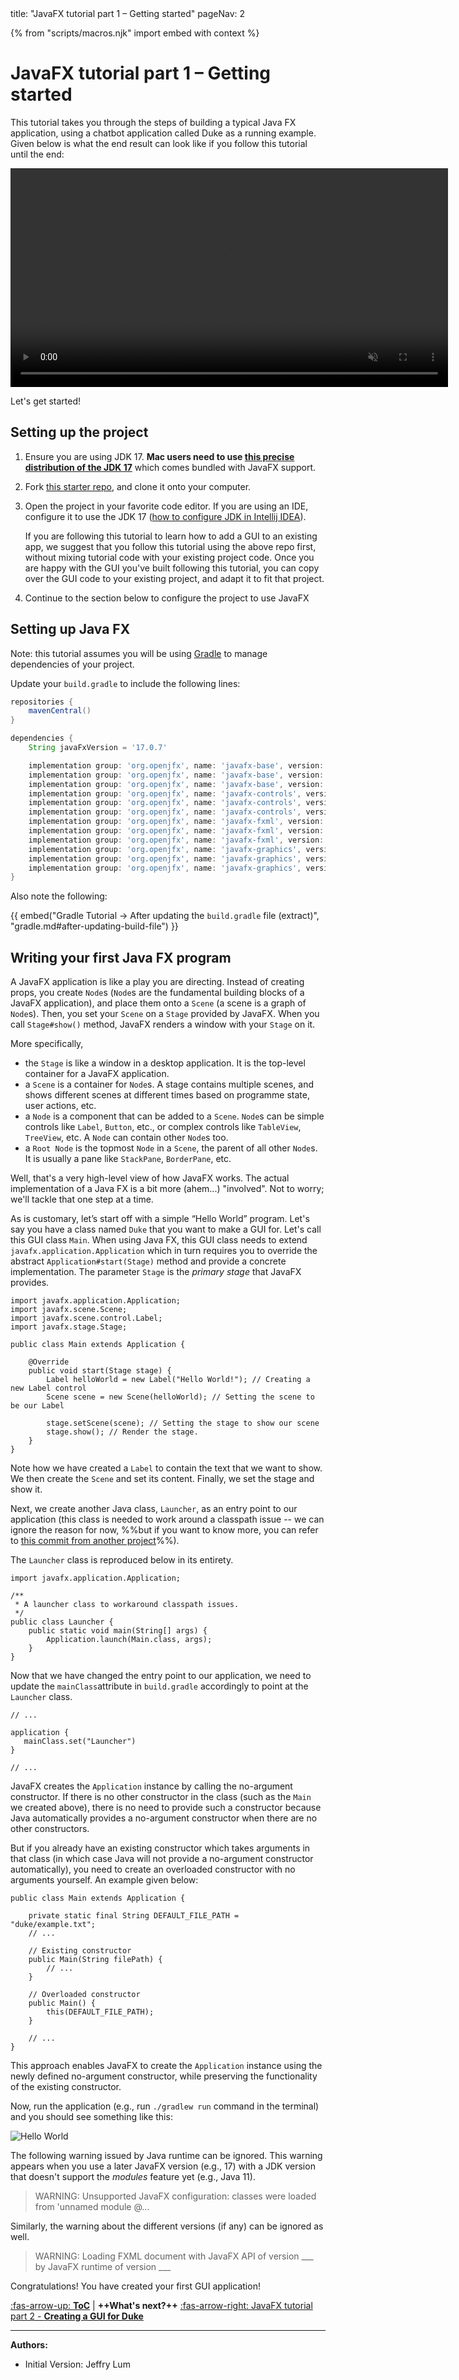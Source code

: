 <frontmatter>
  title: "JavaFX tutorial part 1 – Getting started"
  pageNav: 2
</frontmatter>

{% from "scripts/macros.njk" import embed with context %}

# JavaFX tutorial part 1 – Getting started

 This tutorial takes you through the steps of building a typical Java FX application, using a chatbot application called Duke as a running example. Given below is what the end result can look like if you follow this tutorial until the end:

<video oncontextmenu="return false;" width="700px" autoplay muted loop>
<source src="videos/javafx/DynamicStyleDemo.mp4" type="video/mp4">
</video>

Let's get started!

## Setting up the project

1. Ensure you are using JDK 17. **Mac users need to use [this precise distribution of the JDK 17](javaInstallationMac.html)** which comes bundled with JavaFX support.
1. Fork [this starter repo](https://github.com/se-edu/javafx-tutorial), and clone it onto your computer.
1. Open the project in your favorite code editor. If you are using an IDE, configure it to use the JDK 17 ([how to configure JDK in Intellij IDEA](https://www.jetbrains.com/help/idea/sdk.html#set-up-jdk)).

    <box type="tip" seamless>

    If you are following this tutorial to learn how to add a GUI to an existing app, we suggest that you follow this tutorial using the above repo first, without mixing tutorial code with your existing project code. Once you are happy with the GUI you've built following this tutorial, you can copy over the GUI code to your existing project, and adapt it to fit that project.
    </box>
4. Continue to the section below to configure the project to use JavaFX

## Setting up Java FX

Note: this tutorial assumes you will be using [Gradle](gradle.md) to manage dependencies of your project.

<div id="javafx-gradle">


Update your `build.gradle` to include the following lines:
```groovy
repositories {
    mavenCentral()
}

dependencies {
    String javaFxVersion = '17.0.7'

    implementation group: 'org.openjfx', name: 'javafx-base', version: javaFxVersion, classifier: 'win'
    implementation group: 'org.openjfx', name: 'javafx-base', version: javaFxVersion, classifier: 'mac'
    implementation group: 'org.openjfx', name: 'javafx-base', version: javaFxVersion, classifier: 'linux'
    implementation group: 'org.openjfx', name: 'javafx-controls', version: javaFxVersion, classifier: 'win'
    implementation group: 'org.openjfx', name: 'javafx-controls', version: javaFxVersion, classifier: 'mac'
    implementation group: 'org.openjfx', name: 'javafx-controls', version: javaFxVersion, classifier: 'linux'
    implementation group: 'org.openjfx', name: 'javafx-fxml', version: javaFxVersion, classifier: 'win'
    implementation group: 'org.openjfx', name: 'javafx-fxml', version: javaFxVersion, classifier: 'mac'
    implementation group: 'org.openjfx', name: 'javafx-fxml', version: javaFxVersion, classifier: 'linux'
    implementation group: 'org.openjfx', name: 'javafx-graphics', version: javaFxVersion, classifier: 'win'
    implementation group: 'org.openjfx', name: 'javafx-graphics', version: javaFxVersion, classifier: 'mac'
    implementation group: 'org.openjfx', name: 'javafx-graphics', version: javaFxVersion, classifier: 'linux'
}
```

</div>

Also note the following:

{{ embed("Gradle Tutorial →  After updating the `build.gradle` file (extract)", "gradle.md#after-updating-build-file") }}

## Writing your first Java FX program

A JavaFX application is like a play you are directing. Instead of creating props, you create `Node`s (`Node`s are the fundamental building blocks of a JavaFX application), and place them onto a `Scene` (a scene is a graph of `Node`s). Then, you set your `Scene` on a `Stage` provided by JavaFX. When you call `Stage#show()` method, JavaFX renders a window with your `Stage` on it.

<puml src="images/javafx/JavaFxHierarchy.puml" />

More specifically,

* the `Stage` is like a window in a desktop application. It is the top-level container for a JavaFX application.
* a `Scene` is a container for `Node`s. A stage contains multiple scenes, and shows different scenes at different times based on programme state, user actions, etc.
* a `Node` is a component that can be added to a `Scene`. `Node`s can be simple controls like `Label`, `Button`, etc., or complex controls like `TableView`, `TreeView`, etc. A `Node` can contain other `Node`s too.
* a `Root Node` is the topmost `Node` in a `Scene`, the parent of all other `Node`s. It is usually a pane like `StackPane`, `BorderPane`, etc.

Well, that's a very high-level view of how JavaFX works. The actual implementation of a Java FX is a bit more (ahem...) "involved". Not to worry; we'll tackle that one step at a time.

As is customary, let’s start off with a simple “Hello World” program. Let's say you have a class named `Duke` that you want to make a GUI for. Let's call this GUI class `Main`. When using Java FX, this GUI class needs to extend `javafx.application.Application` which in turn requires you to override the abstract `Application#start(Stage)` method and provide a concrete implementation. The parameter `Stage` is the _primary stage_ that JavaFX provides.

```java{heading="Main.java"}
import javafx.application.Application;
import javafx.scene.Scene;
import javafx.scene.control.Label;
import javafx.stage.Stage;

public class Main extends Application {

    @Override
    public void start(Stage stage) {
        Label helloWorld = new Label("Hello World!"); // Creating a new Label control
        Scene scene = new Scene(helloWorld); // Setting the scene to be our Label

        stage.setScene(scene); // Setting the stage to show our scene
        stage.show(); // Render the stage.
    }
}
```

Note how we have created a `Label` to contain the text that we want to show. We then create the `Scene` and set its content. Finally, we set the stage and show it.

Next, we create another Java class, `Launcher`, as an entry point to our application (this class is needed to work around a classpath issue -- we can ignore the reason for now, %%but if you want to know more, you can refer to [this commit from another project](https://github.com/se-edu/addressbook-level3/commit/12bb91903e71ea1109e04f7369c2169f1c7be39a)%%).

The `Launcher` class is reproduced below in its entirety.

```java{heading="Launcher.java"}
import javafx.application.Application;

/**
 * A launcher class to workaround classpath issues.
 */
public class Launcher {
    public static void main(String[] args) {
        Application.launch(Main.class, args);
    }
}
```

Now that we have changed the entry point to our application, we need to update the `mainClass`attribute in `build.gradle` accordingly to point at the `Launcher` class.

```groovy{highlight-lines="3-5" heading="build.gradle"}
// ...

application {
   mainClass.set("Launcher")
}

// ...
```


<box type="tip" seamless>

JavaFX creates the `Application` instance by calling the no-argument constructor. If there is no other constructor in the class (such as the `Main` we created above), there is no need to provide such a constructor because Java automatically provides a no-argument constructor when there are no other constructors.

But if you already have an existing constructor which takes arguments in that class (in which case Java will not provide a no-argument constructor automatically), you need to create an overloaded constructor with no arguments yourself. An example given below:

```java{highlight-lines="11-14" heading="Main.java"}
public class Main extends Application {

    private static final String DEFAULT_FILE_PATH = "duke/example.txt";
    // ...

    // Existing constructor
    public Main(String filePath) {
        // ...
    }

    // Overloaded constructor
    public Main() {
        this(DEFAULT_FILE_PATH);
    }

    // ...
}
```

This approach enables JavaFX to create the `Application` instance using the newly defined no-argument constructor, while preserving the functionality of the existing constructor.

</box>

Now, run the application (e.g., run `./gradlew run` command in the terminal) and you should see something like this:

![Hello World](images/javafx/HelloWorld.png)

<box type="info" seamless>

The following warning issued by Java runtime can be ignored. This warning appears when you use a later JavaFX version (e.g., 17) with a JDK version that doesn't support the _modules_ feature yet (e.g., Java 11).

>WARNING: Unsupported JavaFX configuration: classes were loaded from 'unnamed module @...

Similarly, the warning about the different versions (if any) can be ignored as well.

>WARNING: Loading FXML document with JavaFX API of version ___ by JavaFX runtime of version ___
</box>

Congratulations! You have created your first GUI application!

<!--
## Exercises

1. We mentioned that `Node`s are the fundamental building blocks of JavaFX and used a `Label` as our root node in the HelloWorld application.
   1. What are some of the other types of `Node`s?
   1. How does JavaFX group them?
1. `Node`s can be interacted with like Plain Old Java Objects (POJO).
   1. What properties of a `Label` can you change programmatically?
   1. Try changing the `Label` to have a font of Arial at size 50.
1. You’ve learnt that a `Stage` can be thought of as a window.
   1. Can you have more than one `Stage` in an application?
   1. Try creating another stage and showing it! What happens?
-->

[:fas-arrow-up: **ToC**](javaFx.md) | <span class="badge rounded-pill bg-primary">**++What's next?++**</span> [:fas-arrow-right: JavaFX tutorial part 2 - **Creating a GUI for Duke**](javaFxPart2.md)

--------------------------------------------------------------------------------
**Authors:**
* Initial Version: Jeffry Lum
